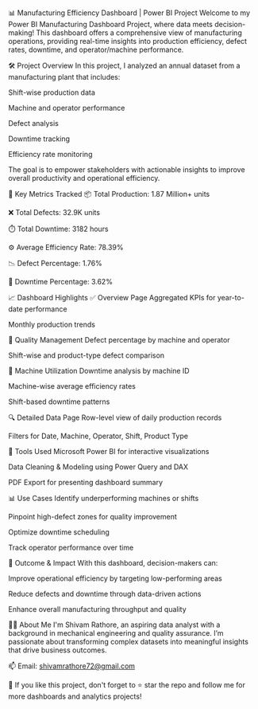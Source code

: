 📊 Manufacturing Efficiency Dashboard | Power BI Project
Welcome to my Power BI Manufacturing Dashboard Project, where data meets decision-making! This dashboard offers a comprehensive view of manufacturing operations, providing real-time insights into production efficiency, defect rates, downtime, and operator/machine performance.

🛠️ Project Overview
In this project, I analyzed an annual dataset from a manufacturing plant that includes:

Shift-wise production data

Machine and operator performance

Defect analysis

Downtime tracking

Efficiency rate monitoring

The goal is to empower stakeholders with actionable insights to improve overall productivity and operational efficiency.

📌 Key Metrics Tracked
📦 Total Production: 1.87 Million+ units

❌ Total Defects: 32.9K units

⏱️ Total Downtime: 3182 hours

⚙️ Average Efficiency Rate: 78.39%

📉 Defect Percentage: 1.76%

🛑 Downtime Percentage: 3.62%

📈 Dashboard Highlights
✅ Overview Page
Aggregated KPIs for year-to-date performance

Monthly production trends

🧪 Quality Management
Defect percentage by machine and operator

Shift-wise and product-type defect comparison

🔧 Machine Utilization
Downtime analysis by machine ID

Machine-wise average efficiency rates

Shift-based downtime patterns

🔍 Detailed Data Page
Row-level view of daily production records

Filters for Date, Machine, Operator, Shift, Product Type

🧰 Tools Used
Microsoft Power BI for interactive visualizations

Data Cleaning & Modeling using Power Query and DAX

PDF Export for presenting dashboard summary

📊 Use Cases
Identify underperforming machines or shifts

Pinpoint high-defect zones for quality improvement

Optimize downtime scheduling

Track operator performance over time

🚀 Outcome & Impact
With this dashboard, decision-makers can:

Improve operational efficiency by targeting low-performing areas

Reduce defects and downtime through data-driven actions

Enhance overall manufacturing throughput and quality

🙋‍♂️ About Me
I'm Shivam Rathore, an aspiring data analyst with a background in mechanical engineering and quality assurance. I’m passionate about transforming complex datasets into meaningful insights that drive business outcomes.

📫 Email: shivamrathore72@gmail.com

🌟 If you like this project, don't forget to ⭐ star the repo and follow me for more dashboards and analytics projects!
